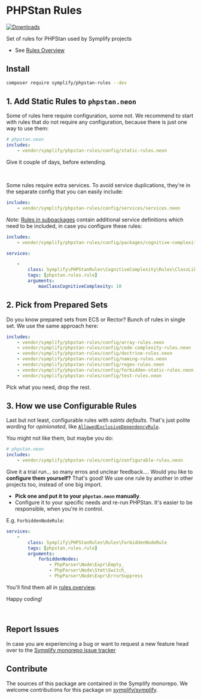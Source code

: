 # PHPStan Rules

[![Downloads](https://img.shields.io/packagist/dt/symplify/phpstan-rules.svg?style=flat-square)](https://packagist.org/packages/symplify/phpstan-rules/stats)

Set of rules for PHPStan used by Symplify projects

- See [Rules Overview](docs/rules_overview.md)

## Install

```bash
composer require symplify/phpstan-rules --dev
```

## 1. Add Static Rules to `phpstan.neon`

Some of rules here require configuration, some not. We recommend to start with rules that do not require any configuration, because there is just one way to use them:

```yaml
# phpstan.neon
includes:
    - vendor/symplify/phpstan-rules/config/static-rules.neon
```

Give it couple of days, before extending.

<br>

Some rules require extra services. To avoid service duplications, they're in the separate config that you can easily include:

```yaml
includes:
    - vendor/symplify/phpstan-rules/config/services/services.neon
```

*Note:* [Rules in subpackages](https://github.com/symplify/symplify/tree/main/packages/phpstan-rules/packages) contain additional service definitions which need to be included, in case you configure these rules:

```yaml
includes:
    - vendor/symplify/phpstan-rules/config/packages/cognitive-complexity/cognitive-complexity-services.neon

services:

    -
        class: Symplify\PHPStanRules\CognitiveComplexity\Rules\ClassLikeCognitiveComplexityRule
        tags: [phpstan.rules.rule]
        arguments:
            maxClassCognitiveComplexity: 10

```

## 2. Pick from Prepared Sets

Do you know prepared sets from ECS or Rector? Bunch of rules in single set. We use the same approach here:

```yaml
includes:
    - vendor/symplify/phpstan-rules/config/array-rules.neon
    - vendor/symplify/phpstan-rules/config/code-complexity-rules.neon
    - vendor/symplify/phpstan-rules/config/doctrine-rules.neon
    - vendor/symplify/phpstan-rules/config/naming-rules.neon
    - vendor/symplify/phpstan-rules/config/regex-rules.neon
    - vendor/symplify/phpstan-rules/config/forbidden-static-rules.neon
    - vendor/symplify/phpstan-rules/config/test-rules.neon
```

Pick what you need, drop the rest.

## 3. How we use Configurable Rules

Last but not least, configurable rules with *saints defaults*. That's just polite wording for *opinionated*, like [`AllowedExclusiveDependencyRule`](https://github.com/symplify/phpstan-rules/blob/main/docs/rules_overview.md#allowedexclusivedependencyrule).

You might not like them, but maybe you do:

```yaml
# phpstan.neon
includes:
    - vendor/symplify/phpstan-rules/config/configurable-rules.neon
```

Give it a trial run... so many erros and unclear feedback.... Would you like to **configure them yourself?**
That's good! We use one rule by another in other projects too, instead of one big import.

- **Pick one and put it to your `phpstan.neon` manually**.
- Configure it to your specific needs and re-run PHPStan. It's easier to be responsible, when you're in control.

E.g. `ForbiddenNodeRule`:

```yaml
services:
    -
        class: Symplify\PHPStanRules\Rules\ForbiddenNodeRule
        tags: [phpstan.rules.rule]
        arguments:
            forbiddenNodes:
                - PhpParser\Node\Expr\Empty_
                - PhpParser\Node\Stmt\Switch_
                - PhpParser\Node\Expr\ErrorSuppress
```

You'll find them all in [rules overview](docs/rules_overview.md).

Happy coding!

<br>

## Report Issues

In case you are experiencing a bug or want to request a new feature head over to the [Symplify monorepo issue tracker](https://github.com/symplify/symplify/issues)

## Contribute

The sources of this package are contained in the Symplify monorepo. We welcome contributions for this package on [symplify/symplify](https://github.com/symplify/symplify).
